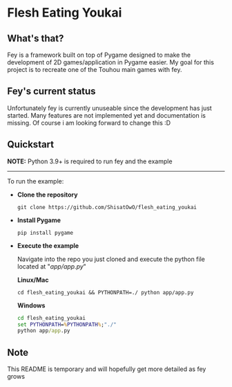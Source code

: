 # Flesh Eating Youkai
## What's that?
Fey is a framework built on top of Pygame designed to make the development of  2D games/application in Pygame easier. 
My goal for this project is to recreate one of the Touhou main games with fey.

## Fey's current status 
Unfortunately fey is currently unuseable since the development has just started. Many features are not implemented yet and documentation is missing.
Of course i am looking forward to change this :D

## Quickstart
**NOTE:** Python 3.9+ is required to run fey and the example
<hr>
To run the example:

* **Clone the repository**
    ```shell
    git clone https://github.com/ShisatOwO/flesh_eating_youkai
    ```
* **Install Pygame**
    ```shell
    pip install pygame
    ```
* **Execute the example**

    Navigate into the repo you just cloned and execute
    the python file located at "*app/app.py*"
    
    **Linux/Mac**
    ```shell
    cd flesh_eating_youkai && PYTHONPATH=./ python app/app.py
    ```
    
    **Windows**
    ```cmd
    cd flesh_eating_youkai
    set PYTHONPATH=%PYTHONPATH%;"./"
    python app/app.py
    ```
 
 ## Note
 This README is temporary and will hopefully get more detailed as fey grows
